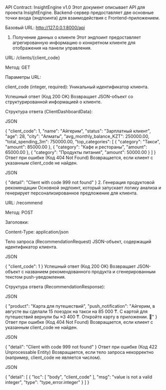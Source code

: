 API Contract: InsightEngine v1.0
Этот документ описывает API для проекта InsightEngine. Backend-сервер предоставляет две основные точки входа (эндпоинта) для взаимодействия с Frontend-приложением.

Базовый URL: http://127.0.0.1:8000/api

1. Получение данных о клиенте
Этот эндпоинт предоставляет агрегированную информацию о конкретном клиенте для отображения на панели управления.

URL: /clients/{client_code}

Метод: GET

Параметры URL:

client_code (integer, required): Уникальный идентификатор клиента.

Успешный ответ (Код 200 OK)
Возвращает JSON-объект со структурированной информацией о клиенте.

Структура ответа (ClientDashboardData):

JSON

{
  "client_code": 1,
  "name": "Айгерим",
  "status": "Зарплатный клиент",
  "age": 28,
  "city": "Алматы",
  "avg_monthly_balance_KZT": 250000.00,
  "total_spending_3m": 750000.00,
  "top_categories": [
    {
      "category": "Такси",
      "amount": 85000.00
    },
    {
      "category": "Кафе и рестораны",
      "amount": 65000.00
    },
    {
      "category": "Продукты питания",
      "amount": 50000.00
    }
  ]
}
Ответ при ошибке (Код 404 Not Found)
Возвращается, если клиент с указанным client_code не найден.

JSON

{
  "detail": "Client with code 999 not found"
}
2. Генерация продуктовой рекомендации
Основной эндпоинт, который запускает логику анализа и генерирует персонализированное предложение для клиента.

URL: /recommend

Метод: POST

Заголовки:

Content-Type: application/json

Тело запроса (RecommendationRequest)
JSON-объект, содержащий идентификатор клиента.

JSON

{
  "client_code": 1
}
Успешный ответ (Код 200 OK)
Возвращает JSON-объект с названием рекомендованного продукта и сгенерированным текстом push-уведомления.

Структура ответа (RecommendationResponse):

JSON

{
  "product": "Карта для путешествий",
  "push_notification": "Айгерим, в августе вы сделали 15 поездок на такси на 85 000 ₸. С картой для путешествий вернули бы ≈3 400 ₸. Откройте карту в приложении. 🚀"
}
Ответ при ошибке (Код 404 Not Found)
Возвращается, если клиент с указанным client_code не найден.

JSON

{
  "detail": "Client with code 999 not found"
}
Ответ при ошибке (Код 422 Unprocessable Entity)
Возвращается, если тело запроса некорректно (например, client_code не является числом).

JSON

{
  "detail": [
    {
      "loc": [
        "body",
        "client_code"
      ],
      "msg": "value is not a valid integer",
      "type": "type_error.integer"
    }
  ]
}